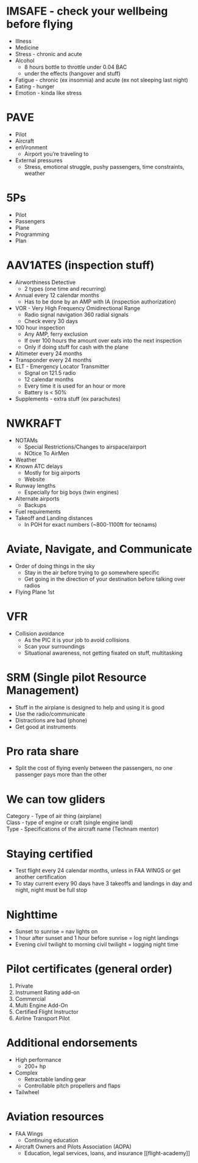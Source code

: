 # IMSAFE \- check your wellbeing before flying

- Illness  
- Medicine  
- Stress \- chronic and acute  
- Alcohol   
  - 8 hours bottle to throttle under 0.04 BAC  
  - under the effects (hangover and stuff)  
- Fatigue \- chronic (ex insomnia) and acute (ex not sleeping last night)  
- Eating \- hunger  
- Emotion \- kinda like stress

# PAVE

- Pilot  
- Aircraft  
- enVironment  
  - Airport you’re traveling to  
- External pressures  
  - Stress, emotional struggle, pushy passengers, time constraints, weather 

# 5Ps

- Pilot  
- Passengers  
- Plane  
- Programming  
- Plan

# AAV1ATES (inspection stuff)

- Airworthiness Detective  
  - 2 types (one time and recurring)  
- Annual every 12 calendar months  
  - Has to be done by an AMP with IA (inspection authorization)   
- VOR \- Very High Frequency Omidirectional Range  
  - Radio signal navigation 360 radial signals  
  - Check every 30 days  
- 100 hour inspection  
  - Any AMP, ferry exclusion   
  - If over 100 hours the amount over eats into the next inspection  
  - Only if doing stuff for cash with the plane  
- Altimeter every 24 months  
- Transponder every 24 months  
- ELT \- Emergency Locator Transmitter  
  - Signal on 121.5 radio  
  - 12 calendar months  
  - Every time it is used for an hour or more  
  - Battery is \< 50%  
- Supplements \- extra stuff (ex parachutes)

# NWKRAFT

- NOTAMs  
  - Special Restrictions/Changes to airspace/airport  
  - NOtice To AirMen   
- Weather  
- Known ATC delays  
  - Mostly for big airports  
  - Website  
- Runway lengths  
  - Especially for big boys (twin engines)  
- Alternate airports  
  - Backups  
- Fuel requirements  
- Takeoff and Landing distances  
  - In POH for exact numbers (\~800-1100ft for tecnams)

# Aviate, Navigate, and Communicate

- Order of doing things in the sky  
  - Stay in the air before trying to go somewhere specific  
  - Get going in the direction of your destination before talking over radios  
- Flying Plane 1st

# VFR

- Collision avoidance  
  - As the PIC it is your job to avoid collisions  
  - Scan your surroundings  
  - Situational awareness, not getting fixated on stuff, multitasking

# SRM (Single pilot Resource Management)

- Stuff in the airplane is designed to help and using it is good  
- Use the radio/communicate  
- Distractions are bad (phone)  
- Get good at instruments

# Pro rata share

- Split the cost of flying evenly between the passengers, no one passenger pays more than the other

# We can tow gliders

Category \- Type of air thing (airplane)  
Class \- type of engine or craft (single engine land)  
Type \- Specifications of the aircraft name (Technam mentor)

# Staying certified

- Test flight every 24 calendar months, unless in FAA WINGS or get another certification  
- To stay current every 90 days have 3 takeoffs and landings in day and night, night must be full stop

# Nighttime

- Sunset to sunrise \= nav lights on  
- 1 hour after sunset and 1 hour before sunrise \= log night landings  
- Evening civil twilight to morning civil twilight \= logging night time

# Pilot certificates (general order)

1. Private  
2. Instrument Rating add-on  
3. Commercial   
4. Multi Engine Add-On  
5. Certified Flight Instructor  
6. Airline Transport Pilot

# Additional endorsements

- High performance  
  - 200+ hp  
- Complex  
  - Retractable landing gear  
  - Controllable pitch propellers and flaps  
- Tailwheel

# Aviation resources

- FAA Wings  
  - Continuing education  
- Aircraft Owners and Pilots Association (AOPA)   
  - Education, legal services, loans, and insurance
[[flight-academy]] 

